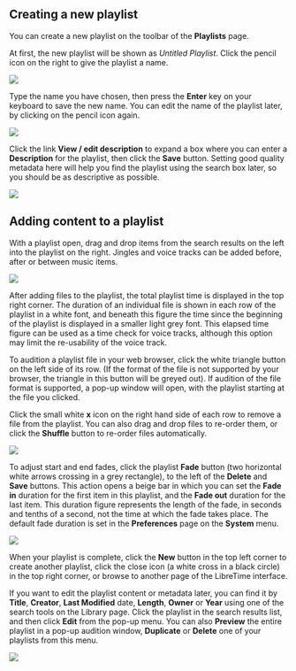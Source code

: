 Creating a new playlist
-----------------------

You can create a new playlist on the toolbar of the **Playlists** page.

At first, the new playlist will be shown as *Untitled Playlist*. Click the pencil icon on the right to give the playlist a name.

![](static/Screenshot502-Untitled_playlist_240.png)

Type the name you have chosen, then press the **Enter** key on your keyboard to save the new name. You can edit the name of the playlist later, by clicking on the pencil icon again.

![](static/Screenshot503-My_playlist_240.png)

Click the link **View / edit description** to expand a box where you can enter a **Description** for the playlist, then click the **Save** button. Setting good quality metadata here will help you find the playlist using the search box later, so you should be as descriptive as possible.

![](static/Screenshot504-Example_playlist_240.png)

Adding content to a playlist
----------------------------

With a playlist open, drag and drop items from the search results on the left into the playlist on the right. Jingles and voice tracks can be added before, after or between music items.

![](static/Screenshot505-Add_item_to_playlist_240.png)

After adding files to the playlist, the total playlist time is displayed in the top right corner. The duration of an individual file is shown in each row of the playlist in a white font, and beneath this figure the time since the beginning of the playlist is displayed in a smaller light grey font. This elapsed time figure can be used as a time check for voice tracks, although this option may limit the re-usability of the voice track.

To audition a playlist file in your web browser, click the white triangle button on the left side of its row. (If the format of the file is not supported by your browser, the triangle in this button will be greyed out). If audition of the file format is supported, a pop-up window will open, with the playlist starting at the file you clicked.

Click the small white **x** icon on the right hand side of each row to remove a file from the playlist. You can also drag and drop files to re-order them, or click the **Shuffle** button to re-order files automatically.

![](static/Screenshot506-Drag_drop_playlist_240.png)

To adjust start and end fades, click the playlist **Fade** button (two horizontal white arrows crossing in a grey rectangle), to the left of the **Delete** and **Save** buttons. This action opens a beige bar in which you can set the **Fade in** duration for the first item in this playlist, and the **Fade out** duration for the last item. This duration figure represents the length of the fade, in seconds and tenths of a second, not the time at which the fade takes place. The default fade duration is set in the **Preferences** page on the **System** menu.

![](static/Screenshot507-Fade_in_out_240.png)

When your playlist is complete, click the **New** button in the top left corner to create another playlist, click the close icon (a white cross in a black circle) in the top right corner, or browse to another page of the LibreTime interface.

If you want to edit the playlist content or metadata later, you can find it by **Title**, **Creator**, **Last Modified** date, **Length**, **Owner** or **Year** using one of the search tools on the Library page. Click the playlist in the search results list, and then click **Edit** from the pop-up menu. You can also **Preview** the entire playlist in a pop-up audition window, **Duplicate** or **Delete** one of your playlists from this menu.

![](static/Screenshot501-Edit_playlist_240.png)
